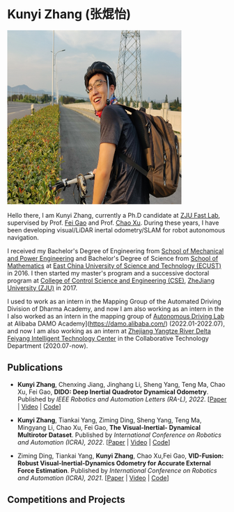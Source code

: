 # Kunyi Zhang (张焜怡)
<img src="./kunyizhang.JPG" width = "400" height = "400"/>

Hello there, I am Kunyi Zhang, currently a Ph.D candidate at [ZJU Fast Lab](http://www.kivact.com/), supervised by Prof. [Fei Gao](https://ustfei.com/) and Prof. [Chao Xu](https://person.zju.edu.cn/xu). 
During these years, I have been developing visual/LiDAR inertal odometry/SLAM for robot autonomous navigation. 

I received my Bachelor's Degree of Engineering from [School of Mechanical and Power Engineering](https://mech.ecust.edu.cn/) and Bachelor's Degree of Science from [School of Mathematics](https://math.ecust.edu.cn/) at [East China University of Science and Technology (ECUST)](https://www.ecust.edu.cn/main.htm) in 2016.
I then started my master's program and a successive doctoral program at [College of Control Science and Engineering (CSE)](http://www.cse.zju.edu.cn/), [ZheJiang University (ZJU)](https://www.zju.edu.cn/english/) in 2017. 


I used to work as an intern in the Mapping Group of the Automated Driving Division of Dharma Academy, and now I am also working as an intern in the
I also worked as an intern in the mapping group of  [Autonomous Driving Lab](https://damo.alibaba.com/labs/intelligent-transportation/?lang=en) at
Alibaba DAMO Academy](https://damo.alibaba.com/) (2022.01-2022.07), and now I am also working as an intern at [Zhejiang Yangtze River Delta Feiyang Intelligent Technology Center](http://iie.zju.edu.cn/) in the Collaborative Technology Department (2020.07-now).

## Publications
* __Kunyi Zhang__, Chenxing Jiang, Jinghang Li, Sheng Yang, Teng Ma, Chao Xu, Fei Gao, __DIDO: Deep Inertial Quadrotor Dynamical Odometry__. Published by _IEEE Robotics and Automation Letters (RA-L), 2022_.
[[Paper](https://ieeexplore.ieee.org/document/9817624) |
[Video](https://www.bilibili.com/video/BV1dU4y1Z773?spm_id_from=333.999.0.0) |
[Code](https://github.com/zhangkunyi/DIDO/)]


* __Kunyi Zhang__, Tiankai Yang, Ziming Ding, Sheng Yang, Teng Ma, Mingyang Li, Chao Xu, Fei Gao, __The Visual-Inertial- Dynamical Multirotor Dataset__. Published by _International Conference on Robotics and Automation (ICRA), 2022_. 
[[Paper](https://ieeexplore.ieee.org/document/9811956) | 
[Video](https://www.bilibili.com/video/BV1s54y1a7x2?spm_id_from=333.999.0.0&vd_source=d7b481ad934521dd1e529c999b807535) | 
[Code](https://github.com/ZJU-FAST-Lab/VID-Dataset)]

* Ziming Ding, Tiankai Yang, __Kunyi Zhang__, Chao Xu,Fei Gao, __VID-Fusion: Robust Visual-Inertial-Dynamics Odometry for Accurate External Force Estimation__.
Published by _International Conference on Robotics and Automation (ICRA), 2021_. 
[[Paper](https://ieeexplore.ieee.org/document/9560898) |
[Video](https://www.bilibili.com/video/BV1aZ4y1V7NF?spm_id_from=333.999.0.0&vd_source=d7b481ad934521dd1e529c999b807535) |
[Code](https://github.com/ZJU-FAST-Lab/VID-Fusion)]


## Competitions and Projects
